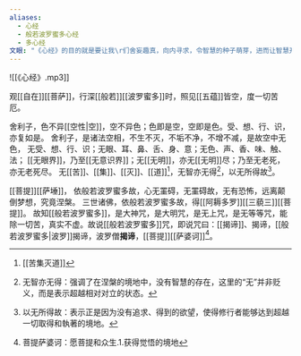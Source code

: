 ```yaml
---
aliases:
  - 心经
  - 般若波罗蜜多心经
  - 多心经
文眼: "《心经》的目的就是要让我\r们舍妄趣真，向内寻求，令智慧的种子萌芽，进而让智慧开花结果，觉悟无\r上正等正觉。"
---
```

![[《心经》.mp3]]

观[[自在]][[菩萨]]，行深[[般若]][[波罗蜜多]]时，照见[[五蕴]]皆空，度一切苦厄。

舍利子，色不异[[空性|空]]，空不异色；色即是空，空即是色。受、想、行、识，亦复如是。
舍利子，是诸法空相，不生不灭，不垢不净，不增不减，是故空中无色，
无受、想、行、识；无眼、耳、鼻、舌、身、意；无色、声、香、味、触、法；
[[无眼界]]，乃至[[无意识界]]；无[[无明]]，亦无[[无明]]尽；乃至无老死，亦无老死尽。
无[[苦]]、[[集]]、[[灭]]、[[道]][^1]，无智亦无得[^2]，以无所得故[^3]。

[[菩提]][[萨埵]]， 依般若波罗蜜多故，心无罣碍，无罣碍故，无有恐怖，远离颠倒梦想，究竟涅槃。
三世诸佛，依般若波罗蜜多故，得[[阿耨多罗]][[三藐三]][[菩提]]。
故知[[般若波罗蜜多]]，是大神咒，是大明咒，是无上咒，是无等等咒，能除一切苦，真实不虚。故说[[般若波罗蜜多]]咒，即说咒曰：[[揭谛]]、揭谛，[[般若波罗蜜多|波罗]]揭谛，波罗僧**揭谛**，[[菩提]][[萨婆诃]][^4]。

[^1]: [[苦集灭道]]
[^2]: 无智亦无得：强调了在涅槃的境地中，没有智慧的存在，这里的“无”并非贬义，而是表示超越相对对立的状态。
[^3]: 以无所得故：表示正是因为没有追求、得到的欲望，使得修行者能够达到超越一切取得和執著的境地。
[^4]: 菩提萨婆诃：愿菩提和众生.1.获得觉悟的境地


